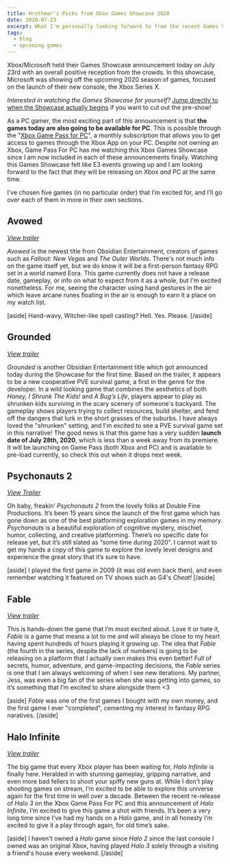```yaml
---
title: Hrothmar's Picks from Xbox Games Showcase 2020
date: 2020-07-23
excerpt: What I'm personally looking forward to from the recent Games Showcase including games such as Avowed, Fable, Psychonauts 2, and more!
tags:
  - blog
  - upcoming games
---
```


Xbox/Microsoft held their Games Showcase announcement today on July 23rd with an overall positive reception from the crowds. In this showcase, Microsoft was showing off the upcoming 2020 season of games, focused on the launch of their new console, the Xbox Series X.

<em>Interested in watching the Games Showcase for yourself?</em>
<a href="https://youtu.be/g_HnB7wz0UE?t=5144">Jump directly to when the Showcase actually begins</a> if you want to cut out the pre-show!

As a PC gamer, the most exciting part of this announcement is that <strong>the games today are also going to be available for PC</strong>. This is possible through the "<a href="https://www.xbox.com/en-US/xbox-game-pass/pc-games">Xbox Game Pass for PC</a>", a monthly subscription that allows you to get access to games through the Xbox App on your PC. Despite not owning an Xbox, Game Pass For PC has me watching this Xbox Games Showcase since I am now included in each of these announcements finally. Watching this Games Showcase felt like E3 events growing up and I am looking forward to the fact that they will be releasing on Xbox <em>and</em> PC at the same time.

I’ve chosen five games (in no particular order) that I’m excited for, and I’ll go over each of them in more in their own sections.

<h2>Avowed</h2>
<a href="https://www.youtube.com/watch?v=W3QkO8fy3tg" target="_blank" rel="noopener"><em>View trailer</em></a>

<em>Avowed</em> is the newest title from Obsidian Entertainment, creators of games such as <em>Fallout: New Vegas</em> and <em>The Outer Worlds</em>. There's not much info on the game itself yet, but we do know it will be a first-person fantasy RPG set in a world named Eora. This game currently does not have a release date, gameplay, or info on what to expect from it as a whole, but I'm excited nonetheless. For me, seeing the character using hand gestures in the air which leave arcane runes floating in the air is enough to earn it a place on my watch list.

[aside]
Hand-wavy, Witcher-like spell casting? Hell. Yes. Please.
[/aside]

<h2>Grounded</h2>
<a href="https://www.youtube.com/watch?v=ciVgq5xO5G0" target="_blank" rel="noopener"><em>View trailer</em></a>

<em>Grounded</em> is another Obsidian Entertainment title which got announced today during the Showcase for the first time. Based on the trailer, it appears to be a new cooperative PVE survival game, a first in the genre for the developer. In a wild looking game that combines the aesthetics of both <em>Honey, I Shrunk The Kids!</em> and <em>A Bug’s Life</em>, players appear to play as shrunken kids surviving in the scary scenery of someone's backyard. The gameplay shows players trying to collect resources, build shelter, and fend off the dangers that lurk in the short grasses of the suburbs. I have always loved the "shrunken" setting, and I'm excited to see a PVE survival game set in this narrative! The good news is that this game has a very sudden <strong>launch date of July 28th, 2020</strong>, which is less than a week away from its premiere. It will be launching on Game Pass (both Xbox and PC) and is available to pre-load currently, so check this out when it drops next week.

<h2>Psychonauts 2</h2>
<a href="https://www.youtube.com/watch?v=G6SRtNZb_D4" target="_blank" rel="noopener"><em>View Trailer</em></a>

Oh baby, freakin’ <em>Psychonauts 2</em> from the lovely folks at Double Fine Productions. It’s been 15 years since the launch of the first game which has gone down as one of the best platforming exploration games in my memory. <em>Psychonauts</em> is a beautiful exploration of cognitive mystery, mischief, humor, collecting, and creative platforming. There’s no specific date for release yet, but it’s still slated as “some time during 2020”. I cannot wait to get my hands a copy of this game to explore the lovely level designs and experience the great story that it’s sure to have.

[aside]
I played the first game in 2009 (it was old even back then), and even remember watching it featured on TV shows such as G4's <em>Cheat!</em>
[/aside]

<h2>Fable</h2>
<a href="https://www.youtube.com/watch?v=jdxE1j0hBJg" target="_blank" rel="noopener"><em>View trailer</em></a>

This is hands-down the game that I’m most excited about. Love it or hate it, <em>Fable</em> is a game that means a lot to me and will always be close to my heart having spent hundreds of hours playing it growing up. The idea that <em>Fable</em> (the fourth in the series, despite the lack of numbers) is going to be releasing on a platform that I actually own makes this even better! Full of secrets, humor, adventure, and game-impacting decisions, the <em>Fable</em> series is one that I am always welcoming of when I see new iterations. My partner, Jess, was even a big fan of the series when she was getting into games, so it’s something that I’m excited to share alongside them &lt;3

[aside]
<em>Fable</em> was one of the first games I bought with my own money, and the first game I ever "completed", cementing my interest in fantasy RPG naratives.
[/aside]

<h2>Halo Infinite</h2>
<a href="https://www.youtube.com/watch?v=OkMY1hRAlfc" target="_blank" rel="noopener"><em>View trailer</em></a>

The big game that every Xbox player has been waiting for, <em>Halo Infinite</em> is finally here. Heralded in with stunning gameplay, gripping narrative, and even more bad fellers to shoot your spiffy new guns at. While I don't play shooting games on stream, I’m excited to be able to explore this universe again for the first time in well over a decade. Between the recent re-release of <em>Halo 3</em> on the Xbox Game Pass For PC and this announcement of <em>Halo Infinite</em>, I’m excited to give this game a shot with friends. It’s been a very long time since I’ve had my hands on a <em>Halo</em> game, and in all honesty I’m excited to give it a play through again, for old time’s sake.

[aside]
I haven't owned a <em>Halo</em> game since <em>Halo 2</em> since the last console I owned was an original Xbox, having played <em>Halo 3</em> solely through a visiting a friend's house every weekend.
[/aside]